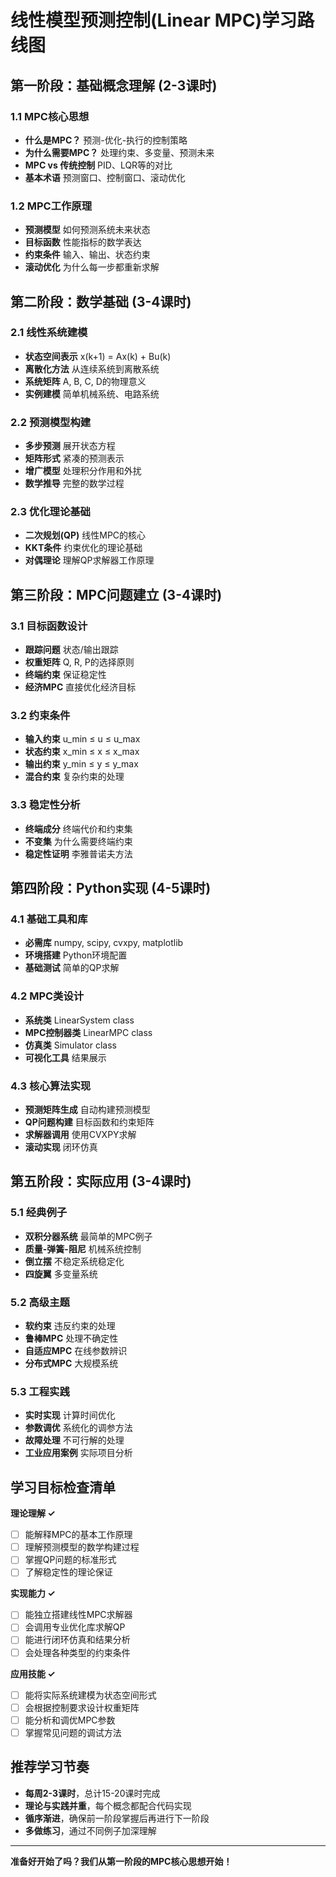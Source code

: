 # 线性模型预测控制(Linear MPC)学习路线图

## 第一阶段：基础概念理解 (2-3课时)

### 1.1 MPC核心思想
- **什么是MPC？** 预测-优化-执行的控制策略
- **为什么需要MPC？** 处理约束、多变量、预测未来
- **MPC vs 传统控制** PID、LQR等的对比
- **基本术语** 预测窗口、控制窗口、滚动优化

### 1.2 MPC工作原理
- **预测模型** 如何预测系统未来状态
- **目标函数** 性能指标的数学表达
- **约束条件** 输入、输出、状态约束
- **滚动优化** 为什么每一步都重新求解

## 第二阶段：数学基础 (3-4课时)

### 2.1 线性系统建模
- **状态空间表示** x(k+1) = Ax(k) + Bu(k)
- **离散化方法** 从连续系统到离散系统
- **系统矩阵** A, B, C, D的物理意义
- **实例建模** 简单机械系统、电路系统

### 2.2 预测模型构建
- **多步预测** 展开状态方程
- **矩阵形式** 紧凑的预测表示
- **增广模型** 处理积分作用和外扰
- **数学推导** 完整的数学过程

### 2.3 优化理论基础
- **二次规划(QP)** 线性MPC的核心
- **KKT条件** 约束优化的理论基础
- **对偶理论** 理解QP求解器工作原理

## 第三阶段：MPC问题建立 (3-4课时)

### 3.1 目标函数设计
- **跟踪问题** 状态/输出跟踪
- **权重矩阵** Q, R, P的选择原则
- **终端约束** 保证稳定性
- **经济MPC** 直接优化经济目标

### 3.2 约束条件
- **输入约束** u_min ≤ u ≤ u_max
- **状态约束** x_min ≤ x ≤ x_max
- **输出约束** y_min ≤ y ≤ y_max
- **混合约束** 复杂约束的处理

### 3.3 稳定性分析
- **终端成分** 终端代价和约束集
- **不变集** 为什么需要终端约束
- **稳定性证明** 李雅普诺夫方法

## 第四阶段：Python实现 (4-5课时)

### 4.1 基础工具和库
- **必需库** numpy, scipy, cvxpy, matplotlib
- **环境搭建** Python环境配置
- **基础测试** 简单的QP求解

### 4.2 MPC类设计
- **系统类** LinearSystem class
- **MPC控制器类** LinearMPC class  
- **仿真类** Simulator class
- **可视化工具** 结果展示

### 4.3 核心算法实现
- **预测矩阵生成** 自动构建预测模型
- **QP问题构建** 目标函数和约束矩阵
- **求解器调用** 使用CVXPY求解
- **滚动实现** 闭环仿真

## 第五阶段：实际应用 (3-4课时)

### 5.1 经典例子
- **双积分器系统** 最简单的MPC例子
- **质量-弹簧-阻尼** 机械系统控制
- **倒立摆** 不稳定系统稳定化
- **四旋翼** 多变量系统

### 5.2 高级主题
- **软约束** 违反约束的处理
- **鲁棒MPC** 处理不确定性
- **自适应MPC** 在线参数辨识
- **分布式MPC** 大规模系统

### 5.3 工程实践
- **实时实现** 计算时间优化
- **参数调优** 系统化的调参方法
- **故障处理** 不可行解的处理
- **工业应用案例** 实际项目分析

## 学习目标检查清单

**理论理解 ✓**
- [ ] 能解释MPC的基本工作原理
- [ ] 理解预测模型的数学构建过程  
- [ ] 掌握QP问题的标准形式
- [ ] 了解稳定性的理论保证

**实现能力 ✓**
- [ ] 能独立搭建线性MPC求解器
- [ ] 会调用专业优化库求解QP
- [ ] 能进行闭环仿真和结果分析
- [ ] 会处理各种类型的约束条件

**应用技能 ✓** 
- [ ] 能将实际系统建模为状态空间形式
- [ ] 会根据控制要求设计权重矩阵
- [ ] 能分析和调优MPC参数
- [ ] 掌握常见问题的调试方法

## 推荐学习节奏

- **每周2-3课时**，总计15-20课时完成
- **理论与实践并重**，每个概念都配合代码实现
- **循序渐进**，确保前一阶段掌握后再进行下一阶段
- **多做练习**，通过不同例子加深理解

---

**准备好开始了吗？我们从第一阶段的MPC核心思想开始！**
